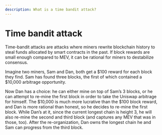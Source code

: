 ```yaml
---
description: What is a time bandit attack?
---
```


# Time bandit attack

Time-bandit attacks are attacks where miners rewrite blockchain history to steal funds allocated by smart contracts in the past. If block rewards are small enough compared to MEV, it can be rational for miners to destabilize consensus.

Imagine two miners, Sam and Dan, both get a $100 reward for each block they find. Sam has found three blocks, the first of which contained a $10,000 arbitrage opportunity.

Now Dan has a choice: he can either mine on top of Sam’s 3 blocks, or he can attempt to re-mine the first block in order to take the Uniswap arbitrage for himself. The $10,000 is much more lucrative than the $100 block reward, and Dan is more rational than honest, so he decides to re-mine the first block. While Dan’s at it, since the current longest chain is height 3, he will also re-mine the second and third block \(and captures any MEV that was in those, too\). After the re-organization, Dan owns the longest chain he and Sam can progress from the third block.

